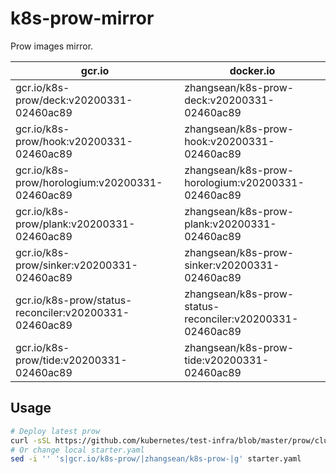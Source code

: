 # k8s-prow-mirror

Prow images mirror.

gcr.io | docker.io
---|---
gcr.io/k8s-prow/deck:v20200331-02460ac89 | zhangsean/k8s-prow-deck:v20200331-02460ac89
gcr.io/k8s-prow/hook:v20200331-02460ac89 | zhangsean/k8s-prow-hook:v20200331-02460ac89
gcr.io/k8s-prow/horologium:v20200331-02460ac89 | zhangsean/k8s-prow-horologium:v20200331-02460ac89
gcr.io/k8s-prow/plank:v20200331-02460ac89 | zhangsean/k8s-prow-plank:v20200331-02460ac89
gcr.io/k8s-prow/sinker:v20200331-02460ac89 | zhangsean/k8s-prow-sinker:v20200331-02460ac89
gcr.io/k8s-prow/status-reconciler:v20200331-02460ac89 | zhangsean/k8s-prow-status-reconciler:v20200331-02460ac89
gcr.io/k8s-prow/tide:v20200331-02460ac89 | zhangsean/k8s-prow-tide:v20200331-02460ac89

## Usage

```bash
# Deploy latest prow
curl -sSL https://github.com/kubernetes/test-infra/blob/master/prow/cluster/starter.yaml?raw= | sed 's|gcr.io/k8s-prow/|zhangsean/k8s-prow-|g' | kubectl apply -f -
# Or change local starter.yaml
sed -i '' 's|gcr.io/k8s-prow/|zhangsean/k8s-prow-|g' starter.yaml
```
